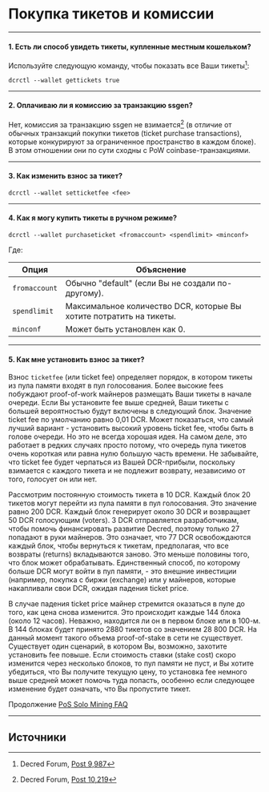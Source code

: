 # <i class="fa fa-ticket"></i> Покупка тикетов и комиссии

---

#### 1. Есть ли способ увидеть тикеты, купленные местным кошельком?

Используйте следующую команду, чтобы показать все Ваши тикеты[^9987]:

```no-highlight
dcrctl --wallet gettickets true
```

---

#### 2. Оплачиваю ли я комиссию за транзакцию ssgen? 

Нет, комиссия за транзакцию ssgen не взимается[^10219] (в отличие от обычных транзакций покупки тикетов (ticket purchase transactions), которые конкурируют за ограниченное пространство в каждом блоке). В этом отношении они по сути сходны с PoW coinbase-транзакциями.

---

#### 3. Как изменить взнос за тикет? 

```no-highlight
dcrctl --wallet setticketfee <fee>
```

---

#### 4. Как я могу купить тикеты в ручном режиме?

```no-highlight
dcrctl --wallet purchaseticket <fromaccount> <spendlimit> <minconf>
```

Где:

Опция        | Объяснение
---           | ---
`fromaccount` | Обычно "default" (если Вы не создали по-другому).
`spendlimit`  | Максимальное количество DCR, которые Вы хотите потратить на тикеты.
`minconf`     | Может быть установлен как 0.

---

#### 5. Как мне установить взнос за тикет? 

Взнос `ticketfee` (или ticket fee) определяет порядок, в котором тикеты из пула памяти входят в пул голосования. Более высокие fees побуждают proof-of-work майнеров размещать Ваши тикеты в начале очереди. Если Вы установите fee выше средней, Ваши тикеты с большей вероятностью будут включены в следующий блок. Значение ticket fee по умолчанию равно 0,01 DCR. Может показаться, что самый лучший вариант - установить высокий уровень ticket fee, чтобы быть в голове очереди. Но это не всегда хорошая идея. На самом деле, это работает в редких случаях просто потому, что очередь пула тикетов очень короткая или равна нулю большую часть времени. Не забывайте, что ticket fee будет черпаться из Вашей DCR-прибыли, поскольку взимается с каждого тикета и не подлежит возврату, независимо от того, голосует он или нет.

Рассмотрим постоянную стоимость тикета в 10 DCR. Каждый блок 20 тикетов могут перейти из пула памяти в пул голосования. Это значение равно 200 DCR. Каждый блок генерирует около 30 DCR и возвращает 50 DCR голосующим (voters). 3 DCR отправляется разработчикам, чтобы помочь финансировать развитие Decred, поэтому только 27 попадают в руки майнеров. Это означает, что 77 DCR освобождаются каждый блок, чтобы вернуться к тикетам, предполагая, что все возвраты (returns) вкладываются заново. Это меньше половины того, что блок может обрабатывать. Единственный способ, по которому больше DCR могут войти в пул памяти, - это внешние инвестиции (например, покупка с биржи (exchange) или у майнеров, которые накапливали свои DCR, ожидая падения ticket price.

В случае падения ticket price майнер стремится оказаться в пуле до того, как цена снова изменится. Это происходит каждые 144 блока (около 12 часов). Неважно, находится ли он в первом блоке или в 100-м. В 144 блоках будет принято 2880 тикетов со значением 28 800 DCR. На данный момент такого объема proof-of-stake в сети не существует. Существует один сценарий, в котором Вы, возможно, захотите установить fee повыше. Если стоимость ставки (stake cost) скоро изменится через несколько блоков, то пул памяти не пуст, и Вы хотите убедиться, что Вы получите текущую цену, то установка fee немного выше средней может помочь туда попасть, особенно если следующее изменение будет означать, что Вы пропустите тикет.

Продолжение [PoS Solo Mining FAQ](/faq/proof-of-stake/solo-mining.md)

---

## <i class="fa fa-book"></i> Источники 

[^9987]: Decred Forum, [Post 9,987](https://forum.decred.org/threads/582/page-2#post-9987)
[^10219]: Decred Forum, [Post 10,219](https://forum.decred.org/threads/180/page-6#post-10219)
